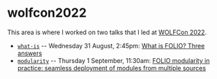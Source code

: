 # wolfcon2022

This area is where I worked on two talks that I led at [WOLFCon 2022](https://wolfcon2022.sched.com/).
* [`what-is`](what-is) -- Wednesday 31 August, 2:45pm: [What is FOLIO? Three answers](https://wolfcon2022.sched.com/event/14ANw/what-is-folio-three-answers)
* [`modularity`](modularity) -- Thursday 1 September, 11:30am: [FOLIO modularity in practice: seamless deployment of modules from multiple sources](https://wolfcon2022.sched.com/event/14ANV/folio-modularity-in-practice-seamless-deployment-of-modules-from-multiple-sources)

